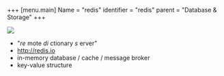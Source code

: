 +++
[menu.main]
Name = "redis"
identifier = "redis"
parent = "Database & Storage"
+++

![](http://redis.io/images/redis-white.png)

- "_re_ mote  _di_ ctionary  _s_ erver"
- http://redis.io
- in-memory database / cache / message broker
- key-value structure